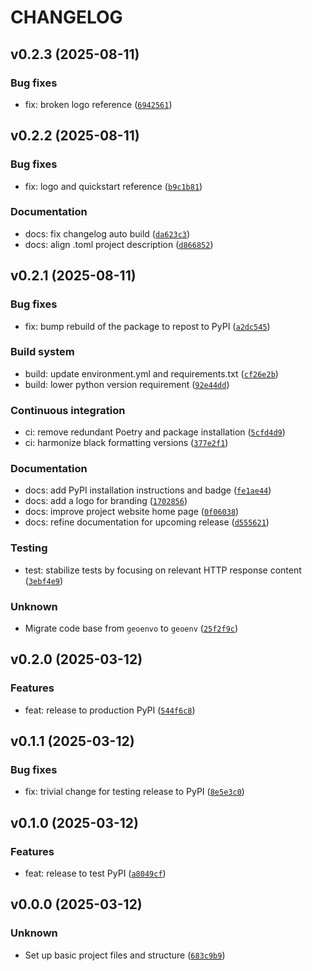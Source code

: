 
# CHANGELOG



## v0.2.3 (2025-08-11)


### Bug fixes

* fix: broken logo reference ([`6942561`](https://github.com/clnsmth/geoenv/commit/69425618f73cf3caea8ad81c6b1630501054c750)) 

## v0.2.2 (2025-08-11)


### Bug fixes

* fix: logo and quickstart reference ([`b9c1b81`](https://github.com/clnsmth/geoenv/commit/b9c1b816e4cf517e20b2a73b4eda1a0201c9a53b)) 

### Documentation

* docs: fix changelog auto build ([`da623c3`](https://github.com/clnsmth/geoenv/commit/da623c311aee1166c876fcd9d2edf80db91a5c3b)) 
* docs: align .toml project description ([`d866852`](https://github.com/clnsmth/geoenv/commit/d866852c34022fe5532eebfd1bac09ab5f5409f0)) 

## v0.2.1 (2025-08-11)


### Bug fixes

* fix: bump rebuild of the package to repost to PyPI ([`a2dc545`](https://github.com/clnsmth/geoenv/commit/a2dc54595f988da1086c7efbde3a6d27b1a9a4c3)) 

### Build system

* build: update environment.yml and requirements.txt ([`cf26e2b`](https://github.com/clnsmth/geoenv/commit/cf26e2b9c770073ba826a8b2ad117c0eb70548c3)) 
* build: lower python version requirement ([`92e44dd`](https://github.com/clnsmth/geoenv/commit/92e44dd465551a0b081e222624b135a6363e4d98)) 

### Continuous integration

* ci: remove redundant Poetry and package installation ([`5cfd4d9`](https://github.com/clnsmth/geoenv/commit/5cfd4d9216e16e6f0a0f43833d066d6e884cd8a9)) 
* ci: harmonize black formatting versions ([`377e2f1`](https://github.com/clnsmth/geoenv/commit/377e2f10ad939a8ef0af36fd8f4634ebc221963e)) 

### Documentation

* docs: add PyPI installation instructions and badge ([`fe1ae44`](https://github.com/clnsmth/geoenv/commit/fe1ae447cf3bf2e4eda1d1bc5197414863d8f227)) 
* docs: add a logo for branding ([`1702856`](https://github.com/clnsmth/geoenv/commit/1702856d1fc4e3701bc27e95a0ca32e76d32b8bf)) 
* docs: improve project website home page ([`0f06038`](https://github.com/clnsmth/geoenv/commit/0f0603881c540bad5495acced6f2031069ce834b)) 
* docs: refine documentation for upcoming release ([`d555621`](https://github.com/clnsmth/geoenv/commit/d5556211cad9b2a6d65cef3e31737e45b50f45c8)) 

### Testing

* test: stabilize tests by focusing on relevant HTTP response content ([`3ebf4e9`](https://github.com/clnsmth/geoenv/commit/3ebf4e9c264bc5be8cd48b22d13aa8ccd4abb834)) 

### Unknown

* Migrate code base from `geoenvo` to `geoenv` ([`25f2f9c`](https://github.com/clnsmth/geoenv/commit/25f2f9c5268afbbb03083b0fc48dc9434c74ba7b))


## v0.2.0 (2025-03-12)


### Features

* feat: release to production PyPI ([`544f6c8`](https://github.com/clnsmth/geoenv/commit/544f6c85125862edc02d1ed3a1455680fdbfddd8)) 

## v0.1.1 (2025-03-12)


### Bug fixes

* fix: trivial change for testing release to PyPI ([`8e5e3c0`](https://github.com/clnsmth/geoenv/commit/8e5e3c09123051b86b90d348feaf5347a48bf7a2)) 

## v0.1.0 (2025-03-12)


### Features

* feat: release to test PyPI ([`a8049cf`](https://github.com/clnsmth/geoenv/commit/a8049cfbed69c769f6fb8697dbf191af8264db98)) 

## v0.0.0 (2025-03-12)


### Unknown

* Set up basic project files and structure ([`683c9b9`](https://github.com/clnsmth/geoenv/commit/683c9b9a6b3bbbf7021ed63852536e8caed93703))
